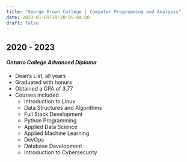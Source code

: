 ```yaml
---
title: "George Brown College | Computer Programming and Analysis"
date: 2023-01-09T19:20:05-04:00
draft: false
---
```


## 2020 - 2023

#### _Ontario College Advanced Diploma_

- Dean’s List, all years
- Graduated with honurs
- Obtained a GPA of 3.77
- Courses included
  - Introduction to Linux
  - Data Structures and Algorithms
  - Full Stack Development
  - Python Programming
  - Applied Data Science
  - Applied Machine Learning
  - DevOps
  - Database Development
  - Introduction to Cybersecurity
